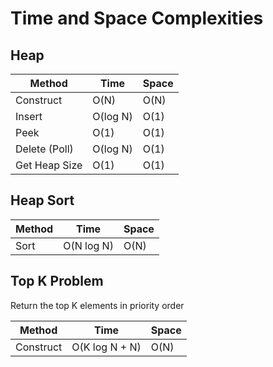 # Time and Space Complexities

## Heap

|Method|Time|Space|
|-|-|-|
|Construct|O(N)|O(N)|
|Insert|O(log N)|O(1)|
|Peek|O(1)|O(1)|
|Delete (Poll)|O(log N)|O(1)|
|Get Heap Size|O(1)|O(1)|


## Heap Sort

|Method|Time|Space|
|-|-|-|
|Sort|O(N log N)|O(N)|

## Top K Problem
Return the top K elements in priority order

|Method|Time|Space|
|-|-|-|
|Construct|O(K log N + N)|O(N)|

